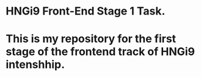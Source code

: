 # HNGi9 Front-End Stage 1 Task.
# This is my repository for the first stage of the frontend track of HNGi9 intenshhip.

